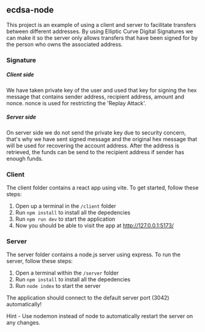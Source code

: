 ## ecdsa-node
This project is an example of using a client and server to facilitate transfers between different addresses.
By using Elliptic Curve Digital Signatures we can make it so the server only allows transfers that have been signed for by the person who owns the associated address.

### Signature

##### Client side
We have taken private key of the user and used that key for signing the hex message that contains sender address, recipient address, amount and nonce.
nonce is used for restricting the 'Replay Attack'.

##### Server side
On server side we do not send the private key due to security concern, that's why we have sent signed message and the original hex message that will be used for recovering the account address.
After the address is retrieved, the funds can be send to the recipient address if sender has enough funds.

### Client

The client folder contains a react app using vite. To get started, follow these steps:

1. Open up a terminal in the `/client` folder
2. Run `npm install` to install all the depedencies
3. Run `npm run dev` to start the application 
4. Now you should be able to visit the app at http://127.0.0.1:5173/

### Server

The server folder contains a node.js server using express. To run the server, follow these steps:

1. Open a terminal within the `/server` folder 
2. Run `npm install` to install all the depedencies 
3. Run `node index` to start the server 

The application should connect to the default server port (3042) automatically!

Hint - Use nodemon instead of node to automatically restart the server on any changes.
